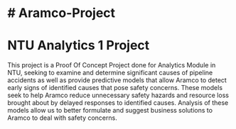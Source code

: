 # # Aramco-Project
# NTU Analytics 1 Project  

This project is a Proof Of Concept Project done for Analytics Module in NTU, seeking to examine and determine significant causes of pipeline accidents as well as provide predictive models that allow Aramco to detect early signs of identified causes that pose safety concerns. 
These models seek to help Aramco reduce unnecessary safety hazards and resource loss brought about by delayed responses to identified causes.
Analysis of these models allow us to better formulate and suggest business solutions to Aramco to deal with safety concerns.
